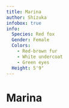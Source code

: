 ```yaml
---
title: Marina
author: Shizuka
infobox: true
info:
  Species: Red fox
  Gender: Female
  Colors:
    - Red-brown fur
    - White undercoat
    - Green eyes
  Height: 5'9"
---
```


# Marina
